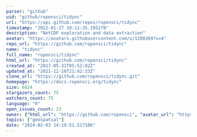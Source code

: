 ```yaml
---
parser: "github"
uid: "github/ropensci/tidync"
url: "https://api.github.com/repos/ropensci/tidync"
timestamp: "2022-01-27 10:11:35.195270"
description: "NetCDF exploration and data extraction"
avatar: "https://avatars.githubusercontent.com/u/1200269?v=4"
repo_url: "https://github.com/ropensci/tidync"
name: "tidync"
full_name: "ropensci/tidync"
html_url: "https://github.com/ropensci/tidync"
created_at: "2017-05-31T05:52:02Z"
updated_at: "2021-12-16T21:42:33Z"
clone_url: "https://github.com/ropensci/tidync.git"
homepage: "https://docs.ropensci.org/tidync"
size: 6824
stargazers_count: 75
watchers_count: 75
language: "R"
open_issues_count: 23
owner: {"html_url": "https://github.com/ropensci", "avatar_url": "https://avatars.githubusercontent.com/u/1200269?v=4", "login": "ropensci", "type": "Organization"}
topics: ["geospatial"]
date: "2024-02-03 14:19:51.517106"
---
```


